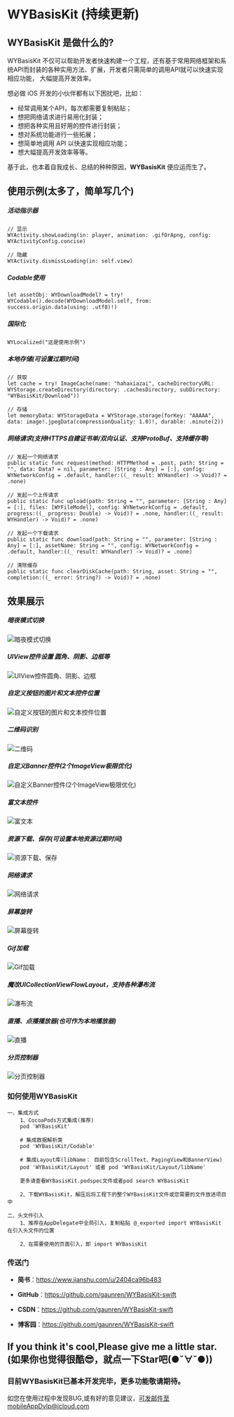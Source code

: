 # WYBasisKit (持续更新)



## WYBasisKit 是做什么的?

WYBasisKit 不仅可以帮助开发者快速构建一个工程，还有基于常用网络框架和系统API而封装的各种实用方法、扩展，开发者只需简单的调用API就可以快速实现相应功能， 大幅提高开发效率。

想必做 iOS 开发的小伙伴都有以下困扰吧，比如：

- 经常调用某个API，每次都需要复制粘贴；
- 想把网络请求进行易用化封装；
- 想把各种实用且好用的控件进行封装；
- 想对系统功能进行一些拓展；
- 想简单地调用 API 以快速实现相应功能；
- 想大幅提高开发效率等等。

基于此，也本着自我成长、总结的种种原因，**WYBasisKit** 便应运而生了。



## 使用示例(太多了，简单写几个)

##### 活动指示器

```
// 显示
WYActivity.showLoading(in: player, animation: .gifOrApng, config: WYActivityConfig.concise)

// 隐藏
WYActivity.dismissLoading(in: self.view)
```



##### Codable使用

```
let assetObj: WYDownloadModel? = try! WYCodable().decode(WYDownloadModel.self, from: success.origin.data(using: .utf8)!)
```



##### 国际化

```
WYLocalized("这是使用示例")
```



##### 本地存储(可设置过期时间)

```
// 获取
let cache = try! ImageCache(name: "hahaxiazai", cacheDirectoryURL: WYStorage.createDirectory(directory: .cachesDirectory, subDirectory: "WYBasisKit/Download"))

// 存储
let memoryData: WYStorageData = WYStorage.storage(forKey: "AAAAA", data: image!.jpegData(compressionQuality: 1.0)!, durable: .minute(2))
```



##### 网络请求(支持HTTPS自建证书单/双向认证、支持ProtoBuf、支持缓存等)

```
// 发起一个网络请求
public static func request(method: HTTPMethod = .post, path: String = "", data: Data? = nil, parameter: [String : Any] = [:], config: WYNetworkConfig = .default, handler:((_ result: WYHandler) -> Void)? = .none)

// 发起一个上传请求
public static func upload(path: String = "", parameter: [String : Any] = [:], files: [WYFileModel], config: WYNetworkConfig = .default, progress:((_ progress: Double) -> Void)? = .none, handler:((_ result: WYHandler) -> Void)? = .none)

// 发起一个下载请求
public static func download(path: String = "", parameter: [String : Any] = [:], assetName: String = "", config: WYNetworkConfig = .default, handler:((_ result: WYHandler) -> Void)? = .none)

// 清除缓存
public static func clearDiskCache(path: String, asset: String = "", completion:((_ error: String?) -> Void)? = .none)
```



## 效果展示

##### 暗夜模式切换

![暗夜模式切换](https://github.com/user-attachments/assets/5ff41050-bd01-4c09-bb51-09c76765f75d)





##### UIView控件设置 圆角、阴影、边框等

![UIView控件圆角、阴影、边框](https://github.com/user-attachments/assets/12c8668e-88fe-41f5-8e38-215865a37b5b)





##### 自定义按钮的图片和文本控件位置

![自定义按钮的图片和文本控件位置](https://github.com/user-attachments/assets/e5cd32b4-8755-4dfc-b876-172a7943c8be)




##### 二维码识别

![二维码](https://github.com/user-attachments/assets/b437436a-6285-45d4-a4f0-433de4600e38)




##### 自定义Banner控件(2个ImageView极限优化)

![自定义Banner控件(2个ImageView极限优化)](https://github.com/user-attachments/assets/b7f5a299-3b8c-40fd-85bc-91b9f5ec47b8)




##### 富文本控件

![富文本](https://github.com/user-attachments/assets/a6aea065-f36e-4fae-b2ad-86dd85f63ab9)




##### 资源下载、保存(可设置本地资源过期时间)

![资源下载、保存](https://github.com/user-attachments/assets/0369a405-a41f-4a11-a1b2-f30bec64931e)




##### 网络请求

![网络请求](https://github.com/user-attachments/assets/0feed3c8-dc51-4817-b7db-9534b901477b)




##### 屏幕旋转

![屏幕旋转](https://github.com/user-attachments/assets/bee3de20-3484-423b-9592-5403122e96be)




##### Gif加载


![Gif加载](https://github.com/user-attachments/assets/1dedcf9a-93c5-432f-8bae-02a357cd8256)





##### 魔改UICollectionViewFlowLayout，支持各种瀑布流

![瀑布流](https://github.com/user-attachments/assets/b08b055f-ae6a-4599-8b3c-d834ac711b7d)




##### 直播、点播播放器(也可作为本地播放器)


![直播](https://github.com/user-attachments/assets/dc1d107b-1fa4-41f6-a048-3802c16a37a8)



##### 分页控制器

![分页控制器](https://github.com/user-attachments/assets/96b9771b-78c0-4ebc-9a53-a7415fe55213)




### 如何使用WYBasisKit

```
一、集成方式
    1、CocoaPods方式集成(推荐)
    pod 'WYBasisKit'
    
    # 集成数据解析类
    pod 'WYBasisKit/Codable'
    
    # 集成Layout库(libName： 目前包含ScrollText、PagingView和BannerView)
    pod 'WYBasisKit/Layout' 或者 pod 'WYBasisKit/Layout/libName'

    更多请查看WYBasisKit.podspec文件或者pod search WYBasisKit

    2、下载WYBasisKit，解压后将工程下的整个WYBasisKit文件或您需要的文件放进项目中
    
二、头文件引入
    1、推荐在AppDelegate中全局引入，复制粘贴 @_exported import WYBasisKit 在引入头文件的位置
    
    2、在需要使用的页面引入，即 import WYBasisKit
```



### 传送门

- **简书**：https://www.jianshu.com/u/2404ca96b483

- **GitHub**：https://github.com/gaunren/WYBasisKit-swift

- **CSDN**：https://github.com/gaunren/WYBasisKit-swift

- **博客园**：https://github.com/gaunren/WYBasisKit-swift

## If you think it's cool,Please give me a little star. (如果你也觉得很酷😎，就点一下Star吧(●ˇ∀ˇ●))

### 目前WYBasisKit已基本开发完毕，更多功能敬请期待。


如您在使用过程中发现BUG,或有好的意见建议，可发邮件至mobileAppDvlp@icloud.com
